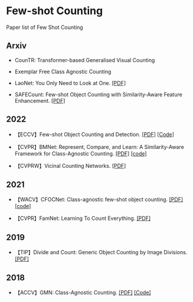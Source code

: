 # Few-shot Counting
Paper list of Few Shot Counting

## Arxiv

- CounTR: Transformer-based Generalised Visual Counting

- Exemplar Free Class Agnostic Counting

- LaoNet: You Only Need to Look at One. [[PDF]](https://arxiv.org/abs/2112.05993)

- SAFECount: Few-shot Object Counting with Similarity-Aware Feature Enhancement. [[PDF]](https://arxiv.org/pdf/2201.08959.pdf)

## 2022
- 【ECCV】Few-shot Object Counting and Detection. [[PDF]](https://arxiv.org/abs/2207.10988) [[Code]](https://github.com/VinAIResearch/Counting-DETR)

- 【CVPR】BMNet: Represent, Compare, and Learn: A Similarity-Aware Framework for Class-Agnostic Counting. [[PDF]](https://arxiv.org/abs/2203.08354) [[code]](https://github.com/flyinglynx/Bilinear-Matching-Network)

- 【CVPRW】Vicinal Counting Networks. [[PDF]](https://openaccess.thecvf.com/content/CVPR2022W/L3D-IVU/papers/Ranjan_Vicinal_Counting_Networks_CVPRW_2022_paper.pdf)

## 2021

- 【WACV】CFOCNet: Class-agnostic few-shot object counting. [[PDF]](https://openaccess.thecvf.com/content/WACV2021/papers/Yang_Class-Agnostic_Few-Shot_Object_Counting_WACV_2021_paper.pdf) [[code]](https://github.com/SinicaGroup/Class-agnostic-Few-shot-Object-Counting)

- 【CVPR】FamNet: Learning To Count Everything. [[PDF]](https://arxiv.org/pdf/2104.08391.pdf)

## 2019

- 【TIP】Divide and Count: Generic Object Counting by Image Divisions. [[PDF]](https://ieeexplore.ieee.org/document/8488575)

## 2018
- 【ACCV】GMN: Class-Agnostic Counting. [[PDF]](https://arxiv.org/pdf/1811.00472.pdf) [[Code]](https://github.com/erikalu/class-agnostic-counting)

